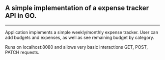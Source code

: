 ## A simple implementation of a expense tracker API in GO.
---

Application implements a simple weekly/monthly expense tracker. User can add budgets and expenses, as well as see remaining budget by category.  


Runs on localhost:8080 and allows very basic interactions GET, POST, PATCH requests.
